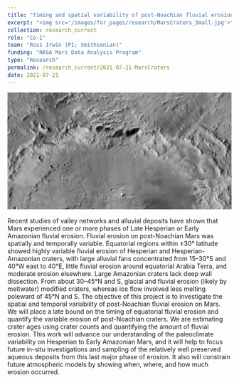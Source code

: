 ```yaml
---
title: "Timing and spatial variability of post-Noachian fluvial erosion on Mars"
excerpt: "<img src='/images/for_pages/research/MarsCraters_Small.jpg'>"
collection: research_current
role: "Co-I"
team: "Ross Irwin (PI; Smithsonian)"
funding: "NASA Mars Data Analysis Program"
type: "Research"
permalink: /research_current/2021-07-21-MarsCraters
date: 2021-07-21
---
```


<img src='/images/for_pages/research/MarsCraters.JPG'>

Recent studies of valley networks and alluvial deposits have shown that Mars experienced one or more phases of Late Hesperian or Early Amazonian fluvial erosion. Fluvial erosion on post-Noachian Mars was spatially and temporally variable. Equatorial regions within ±30° latitude showed highly variable fluvial erosion of Hesperian and Hesperian-Amazonian craters, with large alluvial fans concentrated from 15–30°S and 40°W east to 40°E, little fluvial erosion around equatorial Arabia Terra, and moderate erosion elsewhere. Large Amazonian craters lack deep wall dissection. From about 30–45°N and S, glacial and fluvial erosion (likely by meltwater) modified craters, whereas ice flow involved less melting poleward of 45°N and S. The objective of this project is to investigate the spatial and temporal variability of post-Noachian fluvial erosion on Mars. We will place a late bound on the timing of equatorial fluvial erosion and quantify the variable erosion of post-Noachian craters. We are estimating crater ages using crater counts and quantifying the amount of fluvial erosion. This work will advance our understanding of the paleoclimate variability on Hesperian to Early Amazonian Mars, and it will help to focus future in-situ investigations and sampling of the relatively well preserved aqueous deposits from this last major phase of erosion. It also will constrain future atmospheric models by showing when, where, and how much erosion occurred.